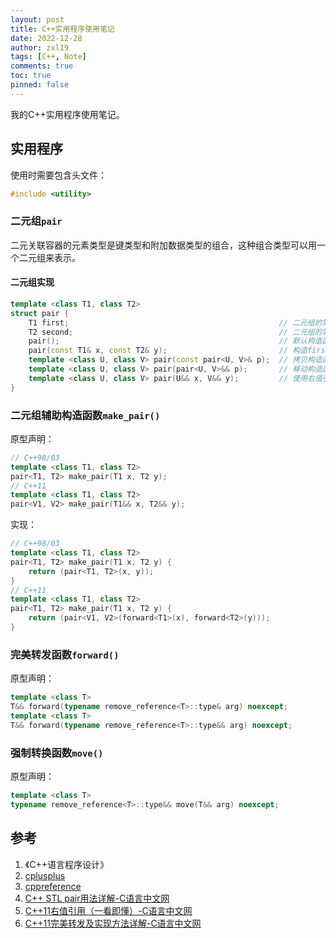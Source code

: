 ```yaml
---
layout: post
title: C++实用程序使用笔记
date: 2022-12-28
author: zxl19
tags: [C++, Note]
comments: true
toc: true
pinned: false
---
```


我的C++实用程序使用笔记。

<!-- more -->

## 实用程序

使用时需要包含头文件：

```cpp
#include <utility>
```

### 二元组`pair`

二元关联容器的元素类型是键类型和附加数据类型的组合，这种组合类型可以用一个二元组来表示。

#### 二元组实现

```cpp
template <class T1, class T2>
struct pair {
    T1 first;                                               // 二元组的第一元
    T2 second;                                              // 二元组的第二元
    pair();                                                 // 默认构造函数
    pair(const T1& x, const T2& y);                         // 构造first = x，second = y的二元组
    template <class U, class V> pair(const pair<U, V>& p);  // 拷贝构造函数
    template <class U, class V> pair(pair<U, V>&& p);       // 移动构造函数，&&表示右值引用，C++11引入
    template <class U, class V> pair(U&& x, V&& y);         // 使用右值引用参数，创建pair对象，C++11引入
}
```

### 二元组辅助构造函数`make_pair()`

原型声明：

```cpp
// C++98/03
template <class T1, class T2>
pair<T1, T2> make_pair(T1 x, T2 y);
// C++11
template <class T1, class T2>
pair<V1, V2> make_pair(T1&& x, T2&& y);
```

实现：

```cpp
// C++98/03
template <class T1, class T2>
pair<T1, T2> make_pair(T1 x, T2 y) {
    return (pair<T1, T2>(x, y));
}
// C++11
template <class T1, class T2>
pair<T1, T2> make_pair(T1 x, T2 y) {
    return (pair<V1, V2>(forward<T1>(x), forward<T2>(y)));
}
```

### 完美转发函数`forward()`

原型声明：

```cpp
template <class T>
T&& forward(typename remove_reference<T>::type& arg) noexcept;
template <class T>
T&& forward(typename remove_reference<T>::type&& arg) noexcept;
```

### 强制转换函数`move()`

原型声明：

```cpp
template <class T>
typename remove_reference<T>::type&& move(T&& arg) noexcept;
```

## 参考

1. 《C++语言程序设计》
2. [cplusplus](http://www.cplusplus.com)
3. [cppreference](https://en.cppreference.com/w/)
4. [C++ STL pair用法详解-C语言中文网](http://c.biancheng.net/view/7169.html)
5. [C++11右值引用（一看即懂）-C语言中文网](http://c.biancheng.net/view/7829.html)
6. [C++11完美转发及实现方法详解-C语言中文网](http://c.biancheng.net/view/7868.html)
